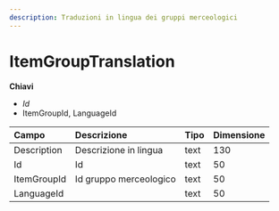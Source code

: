 ```yaml
---
description: Traduzioni in lingua dei gruppi merceologici
---
```

# ItemGroupTranslation

**Chiavi**

- *Id*
- ItemGroupId, LanguageId

| Campo | Descrizione | Tipo | Dimensione | 
| :--- | :--- | :--- | :--- |
| Description | Descrizione in lingua  | text | 130 |
| Id | Id | text | 50 |
| ItemGroupId | Id gruppo merceologico | text | 50 |
| LanguageId |  | text | 50 |


